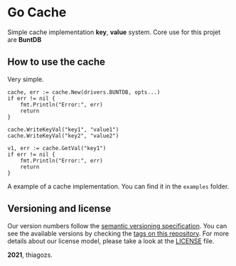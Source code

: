 # Go Cache 

Simple cache implementation **key**, **value** system.
Core use for this projet are **BuntDB**

## How to use the cache

Very simple.

```golang
cache, err := cache.New(drivers.BUNTDB, opts...)
if err != nil {
	fmt.Println("Error:", err)
	return
}

cache.WriteKeyVal("key1", "value1")
cache.WriteKeyVal("key2", "value2")

v1, err := cache.GetVal("key1")
if err != nil {
	fmt.Println("Error:", err)
	return
}

```

A example of a cache implementation. You can find it in the `examples` folder.	

## Versioning and license

Our version numbers follow the [semantic versioning specification](http://semver.org/). You can see the available versions by checking the [tags on this repository](https://github.com/thiagozs/go-cache/tags). For more details about our license model, please take a look at the [LICENSE](LICENSE) file.

**2021**, thiagozs.